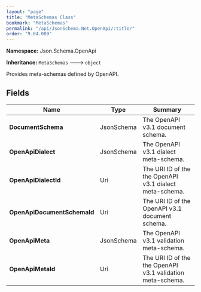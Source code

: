 ```yaml
---
layout: "page"
title: "MetaSchemas Class"
bookmark: "MetaSchemas"
permalink: "/api/JsonSchema.Net.OpenApi/:title/"
order: "9.04.009"
---
```

**Namespace:** Json.Schema.OpenApi

**Inheritance:**
`MetaSchemas`
 🡒 
`object`

Provides meta-schemas defined by OpenAPI.

## Fields

| Name | Type | Summary |
|---|---|---|
| **DocumentSchema** | JsonSchema | The OpenAPI v3.1 document schema. |
| **OpenApiDialect** | JsonSchema | The OpenAPI v3.1 dialect meta-schema. |
| **OpenApiDialectId** | Uri | The URI ID of the the OpenAPI v3.1 dialect meta-schema. |
| **OpenApiDocumentSchemaId** | Uri | The URI ID of the OpenAPI v3.1 document schema. |
| **OpenApiMeta** | JsonSchema | The OpenAPI v3.1 validation meta-schema. |
| **OpenApiMetaId** | Uri | The URI ID of the the OpenAPI v3.1 validation meta-schema. |

